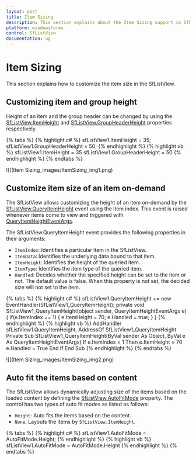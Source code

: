 ```yaml
---
layout: post
title: Item Sizing
description: This section explains about the Item Sizing support in SfListView.
platform: windowsforms
control: SfListView
documentation: ug
---
```


# Item Sizing
This section explains how to customize the item size in the SfListView.

## Customizing item and group height
Height of an item and the group header can be changed by using the [SfListView.ItemHeight](https://help.syncfusion.com/cr/windowsforms/Syncfusion.WinForms.ListView.SfListView.html#Syncfusion_WinForms_ListView_SfListView_ItemHeight) and [SfListView.GroupHeaderHeight](https://help.syncfusion.com/cr/windowsforms/Syncfusion.WinForms.ListView.SfListView.html#Syncfusion_WinForms_ListView_SfListView_GroupHeaderHeight) properties respectively.

{% tabs %}
{% highlight c# %}
sfListView1.ItemHeight = 35;
sfListView1.GroupHeaderHeight = 50;
{% endhighlight %}
{% highlight vb %}
sfListView1.ItemHeight = 35
sfListView1.GroupHeaderHeight = 50
{% endhighlight %}
{% endtabs %}

![](Item Sizing_images/ItemSizing_img1.png)

## Customize item size of an item on-demand
The SfListView allows customizing the height of an item on-demand by the [SfListView.QueryItemHeight](https://help.syncfusion.com/cr/windowsforms/Syncfusion.WinForms.ListView.SfListView.html) event using the item index. This event is raised whenever items come to view and triggered with [QueryItemHeightEventArgs](https://help.syncfusion.com/cr/windowsforms/Syncfusion.WinForms.ListView.Events.QueryItemHeightEventArgs.html).

The SfListView.QueryItemHeight event provides the following properties in their arguments:

*	`ItemIndex`: Identifies a particular item in the SfListView.
*	`ItemData`: Identifies the underlying data bound to that item.
*	`ItemHeight`: Identifies the height of the queried item. 
*	`ItemType`: Identifies the item type of the queried item.
*	`Handled`: Decides whether the specified height can be set to the item or not. The default value is false. When this property is not set, the decided size will not set to the item.

{% tabs %}
{% highlight c# %}
sfListView1.QueryItemHeight += new EventHandler<QueryItemHeightEventArgs>(SfListView1_QueryItemHeight);
private void SfListView1_QueryItemHeight(object sender, QueryItemHeightEventArgs e)
{
   if(e.ItemIndex == 1)
   {
       e.ItemHeight = 70;
       e.Handled = true;
   }
}
{% endhighlight %}
{% highlight vb %}
AddHandler sfListView1.QueryItemHeight, AddressOf SfListView1_QueryItemHeight
Private Sub SfListView1_QueryItemHeight(ByVal sender As Object, ByVal e As QueryItemHeightEventArgs)
   If e.ItemIndex = 1 Then
	   e.ItemHeight = 70
	   e.Handled = True
   End If
End Sub
{% endhighlight %}
{% endtabs %}

![](Item Sizing_images/ItemSizing_img2.png)

## Auto fit the items based on content
The SfListView allows dynamically adjusting size of the items based on the loaded content by defining the [SfListView.AutoFitMode](https://help.syncfusion.com/cr/windowsforms/Syncfusion.WinForms.ListView.SfListView.html#Syncfusion_WinForms_ListView_SfListView_AutoFitMode) property. The control has two types of auto fit modes as listed as follows:

*	`Height`: Auto fits the items based on the content.
*	`None`: Layouts the items by `SfListView.ItemHeight`.

{% tabs %}
{% highlight c# %}
sfListView1.AutoFitMode = AutoFitMode.Height;
{% endhighlight %}
{% highlight vb %}
sfListView1.AutoFitMode = AutoFitMode.Height
{% endhighlight %}
{% endtabs %}
